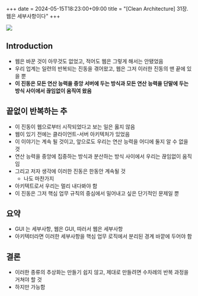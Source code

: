 +++ 
date = 2024-05-15T18:23:00+09:00
title = "[Clean Architecture] 31장. 웹은 세부사항이다"
+++

![](/images/books/clean-architecture/cover.jpg)

## Introduction

- 웹은 바꾼 것이 아무것도 없었고, 적어도 웹은 그렇게 해서는 안됐었음
- 우리 업계는 일련의 반복되는 진동을 겪어왔고, 웹은 그저 이러한 진동의 맨 끝에 있을 뿐
- **이 진동은 모든 연산 능력을 중앙 서버에 두는 방식과 모든 연산 능력을 단말에 두는 방식 사이에서 끊임없이 움직여 왔음**

## 끝없이 반복하는 추

- 이 진동이 웹으로부터 시작되었다고 보는 일은 옳지 않음
- 웹이 있기 전에는 클라이언트-서버 아키텍처가 있었음
- 이 이야기는 계속 될 것이고, 앞으로도 우리는 연산 능력을 어디에 둘지 알 수 없을 것
- 연산 능력을 중앙에 집중하는 방식과 분산하는 방식 사이에서 우리는 끊임없이 움직임
- 그리고 저자 생각에 이러한 진동은 한동안 계속될 것
  - 나도 마찬가지
- 아키텍트로서 우리는 멀리 내다봐야 함
- 이 진동은 그저 핵심 업무 규칙의 중심에서 밀어내고 싶은 단기적인 문제일 뿐

## 요약

- GUI 는 세부사항, 웹은 GUI, 따러서 웹은 세부사항
- 아키텍터라면 이러한 세부사항을 핵심 업무 로직에서 분리된 경계 바깥에 두어야 함

## 결론

- 이러한 종류의 추상화는 만들기 쉽지 않고, 제대로 만들려면 수차례의 반복 과정을 거쳐야 할 것
- 하지만 가능함
